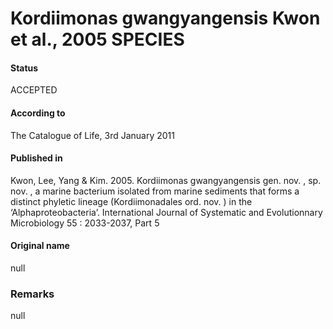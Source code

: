 Kordiimonas gwangyangensis Kwon et al., 2005 SPECIES
=======

#### Status
ACCEPTED

#### According to
The Catalogue of Life, 3rd January 2011

#### Published in
Kwon, Lee, Yang & Kim. 2005. Kordiimonas gwangyangensis gen. nov. , sp. nov. , a marine bacterium isolated from marine sediments that forms a distinct phyletic lineage (Kordiimonadales ord. nov. ) in the ‘Alphaproteobacteria’. International Journal of Systematic and Evolutionnary Microbiology 55 : 2033-2037, Part 5

#### Original name
null

### Remarks
null